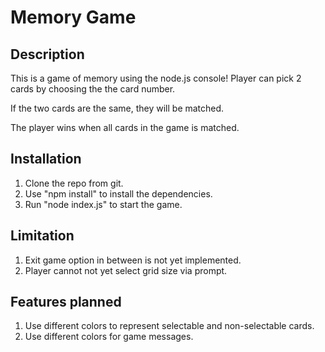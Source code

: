 # Memory Game

## Description

This is a game of memory using the node.js console! Player can pick 2 cards by choosing the the card number.

If the two cards are the same, they will be matched.

The player wins when all cards in the game is matched.

## Installation

1. Clone the repo from git.
2. Use "npm install" to install the dependencies.
3. Run "node index.js" to start the game.

## Limitation

1. Exit game option in between is not yet implemented.
2. Player cannot not yet select grid size via prompt.

## Features planned

1. Use different colors to represent selectable and non-selectable cards.
2. Use different colors for game messages.
